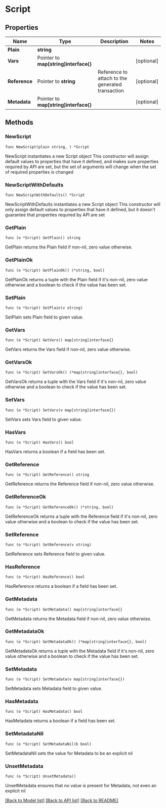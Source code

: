 # Script

## Properties

Name | Type | Description | Notes
------------ | ------------- | ------------- | -------------
**Plain** | **string** |  | 
**Vars** | Pointer to **map[string]interface{}** |  | [optional] 
**Reference** | Pointer to **string** | Reference to attach to the generated transaction | [optional] 
**Metadata** | Pointer to **map[string]interface{}** |  | [optional] 

## Methods

### NewScript

`func NewScript(plain string, ) *Script`

NewScript instantiates a new Script object
This constructor will assign default values to properties that have it defined,
and makes sure properties required by API are set, but the set of arguments
will change when the set of required properties is changed

### NewScriptWithDefaults

`func NewScriptWithDefaults() *Script`

NewScriptWithDefaults instantiates a new Script object
This constructor will only assign default values to properties that have it defined,
but it doesn't guarantee that properties required by API are set

### GetPlain

`func (o *Script) GetPlain() string`

GetPlain returns the Plain field if non-nil, zero value otherwise.

### GetPlainOk

`func (o *Script) GetPlainOk() (*string, bool)`

GetPlainOk returns a tuple with the Plain field if it's non-nil, zero value otherwise
and a boolean to check if the value has been set.

### SetPlain

`func (o *Script) SetPlain(v string)`

SetPlain sets Plain field to given value.


### GetVars

`func (o *Script) GetVars() map[string]interface{}`

GetVars returns the Vars field if non-nil, zero value otherwise.

### GetVarsOk

`func (o *Script) GetVarsOk() (*map[string]interface{}, bool)`

GetVarsOk returns a tuple with the Vars field if it's non-nil, zero value otherwise
and a boolean to check if the value has been set.

### SetVars

`func (o *Script) SetVars(v map[string]interface{})`

SetVars sets Vars field to given value.

### HasVars

`func (o *Script) HasVars() bool`

HasVars returns a boolean if a field has been set.

### GetReference

`func (o *Script) GetReference() string`

GetReference returns the Reference field if non-nil, zero value otherwise.

### GetReferenceOk

`func (o *Script) GetReferenceOk() (*string, bool)`

GetReferenceOk returns a tuple with the Reference field if it's non-nil, zero value otherwise
and a boolean to check if the value has been set.

### SetReference

`func (o *Script) SetReference(v string)`

SetReference sets Reference field to given value.

### HasReference

`func (o *Script) HasReference() bool`

HasReference returns a boolean if a field has been set.

### GetMetadata

`func (o *Script) GetMetadata() map[string]interface{}`

GetMetadata returns the Metadata field if non-nil, zero value otherwise.

### GetMetadataOk

`func (o *Script) GetMetadataOk() (*map[string]interface{}, bool)`

GetMetadataOk returns a tuple with the Metadata field if it's non-nil, zero value otherwise
and a boolean to check if the value has been set.

### SetMetadata

`func (o *Script) SetMetadata(v map[string]interface{})`

SetMetadata sets Metadata field to given value.

### HasMetadata

`func (o *Script) HasMetadata() bool`

HasMetadata returns a boolean if a field has been set.

### SetMetadataNil

`func (o *Script) SetMetadataNil(b bool)`

 SetMetadataNil sets the value for Metadata to be an explicit nil

### UnsetMetadata
`func (o *Script) UnsetMetadata()`

UnsetMetadata ensures that no value is present for Metadata, not even an explicit nil

[[Back to Model list]](../README.md#documentation-for-models) [[Back to API list]](../README.md#documentation-for-api-endpoints) [[Back to README]](../README.md)


